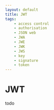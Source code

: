 ```yaml
---
layout: default
title: JWT
tags:
    - access control
    - authorisation
    - JSON web
    - JWA
    - JWE
    - JWK
    - JWS
    - key
    - signature
    - token
---
```

# JWT

todo